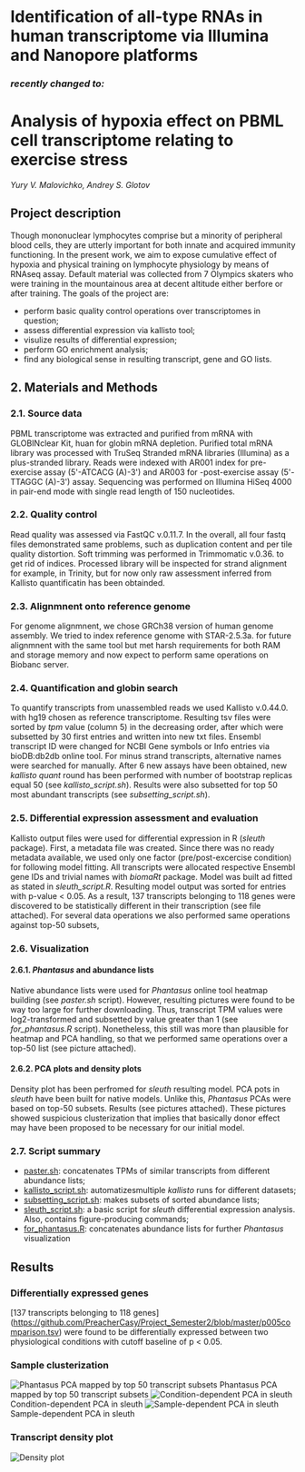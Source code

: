 # Identification of all-type RNAs in human transcriptome via Illumina and Nanopore platforms
### *recently changed to:*
# Analysis of hypoxia effect on PBML cell transcriptome relating to exercise stress
*Yury V. Malovichko, Andrey S. Glotov*

## Project description

Though mononuclear lymphocytes comprise but a minority of peripheral blood cells, they are utterly important for both innate and acquired immunity functioning. In the present work, we aim to expose cumulative effect of hypoxia and physical training on lymphocyte physiology by means of RNAseq assay. Default material was collected from 7 Olympics skaters who were training in the mountainous area at decent altitude either berfore or after training. The goals of the project are:

+ perform basic quality control operations over transcriptomes in question;
+ assess differential expression via kallisto tool;
+ visulize results of differential expression;
+ perform GO enrichment analysis;
+ find any biological sense in resulting transcript, gene and GO lists.


## 2. Materials and Methods

### 2.1. Source data
PBML transcriptome was extracted and purified from mRNA with GLOBINclear Kit, huan for globin mRNA depletion. Purified total mRNA library was processed with TruSeq Stranded mRNA libraries (Illumina) as a plus-stranded library. Reads were indexed with AR001 index for pre-exercise assay (5'-ATCACG (A)-3') and AR003 for -post-exercise assay (5'-TTAGGC  (A)-3') assay.  Sequencing was performed on Illumina HiSeq 4000 in pair-end mode with single read length of 150 nucleotides. 

### 2.2. Quality control
Read quality was assessed via FastQC v.0.11.7. In the overall, all four fastq files demonstrated same problems, such as duplication content and per tile quality distortion. Soft trimming was performed in Trimmomatic v.0.36. to get rid of indices. Processed library will be inspected for strand alignment for example, in Trinity, but for now only raw assessment inferred from Kallisto quantificatin has been obtainded.

### 2.3. Alignmnent onto reference genome
For genome alignmnent, we chose GRCh38 version of human genome assembly. We tried to index reference genome with STAR-2.5.3a. for future alignmnent with the same tool but met harsh requirements for both RAM and storage memory and now expect to perform same operations on Biobanc server.

### 2.4. Quantification and globin search
To quantify transcripts from unassembled reads we used Kallisto v.0.44.0. with hg19 chosen as reference transcriptome. Resulting tsv files were sorted by *tpm* value (column 5) in the decreasing order, after which were subsetted by 30 first entries and written into new txt files. Ensembl transcript ID were changed for NCBI Gene symbols or Info entries via bioDB:db2db online tool. For minus strand transcripts, alternative names were searched for manually.
After 6 new assays have been obtained, new *kallisto quant* round has been performed with number of bootstrap replicas equal 50 (see *kallisto_script.sh*). Results were also subsetted for top 50 most abundant transcripts (see *subsetting_script.sh*).

### 2.5. Differential expression assessment and evaluation
Kallisto output files were used for differential expression in R (*sleuth* package). First, a metadata file was created. Since there was no ready metadata available, we used only one factor (pre/post-excercise condition) for following model fitting. All transcripts were allocated respective Ensembl gene IDs and trivial names with *biomaRt* package. Model was built ad fitted as stated in *sleuth_script.R*. Resulting model output was sorted for entries with p-value < 0.05. As a result, 137 transcripts belonging to 118 genes were discovered to be statistically different in their transcription (see file attached). For several data operations we also performed same operations against top-50 subsets,

### 2.6. Visualization
#### 2.6.1. *Phantasus* and abundance lists
Native abundance lists were used for *Phantasus* online tool heatmap building (see *paster.sh* script). However, resulting pictures were found to be way too large for further downloading. Thus, transcript TPM values were log2-transformed and subsetted by value greater than 1 (see *for_phantasus.R* script). Nonetheless, this still was more than plausible for heatmap and PCA handling, so that we performed same operations over a top-50 list (see picture attached).
#### 2.6.2. PCA plots and density plots
Density plot has been perfromed for *sleuth* resulting model. PCA pots in *sleuth* have been built for native models. Unlike this, *Phantasus* PCAs were based on top-50 subsets. Results (see pictures attached). These pictures showed suspicious clusterization that implies that basically donor effect may have been proposed to be necessary for our initial model.

### 2.7. Script summary
+ [paster.sh](https://github.com/PreacherCasy/Project_Semester2/blob/master/paster.sh): concatenates TPMs of similar transcripts from different abundance lists;
+ [kallisto_script.sh](https://github.com/PreacherCasy/Project_Semester2/blob/master/kallisto_script.sh): automatizesmultiple *kallisto* runs for different datasets;
+ [subsetting_script.sh](https://github.com/PreacherCasy/Project_Semester2/blob/master/subsetting_script.sh): makes subsets of sorted abundance lists;
+ [sleuth_script.sh](https://github.com/PreacherCasy/Project_Semester2/blob/master/sleuth_script.R): a basic script for *sleuth* differential expression analysis. Also, contains figure-producing commands;
+ [for_phantasus.R](https://github.com/PreacherCasy/Project_Semester2/blob/master/for_phantasus.R): concatenates abundance lists for further *Phantasus* visualization

## Results 
### Differentially expressed genes
[137 transcripts belonging to 118 genes] (https://github.com/PreacherCasy/Project_Semester2/blob/master/p005comparison.tsv) were found to be differentially expressed between two physiological conditions with cutoff baseline of p < 0.05.

### Sample clusterization 
![Phantasus PCA mapped by top 50 transcript subsets](https://github.com/PreacherCasy/Project_Semester2/blob/master/Phantasus_PCA_Top_50.png) 
Phantasus PCA mapped by top 50 transcript subsets 
![Condition-dependent PCA in sleuth](https://github.com/PreacherCasy/Project_Semester2/blob/master/condition_PCA_sleuth.jpg) 
Condition-dependent PCA in sleuth 
![Sample-dependent PCA in sleuth](https://github.com/PreacherCasy/Project_Semester2/blob/master/sample_PCA_sleuth.jpg) 
Sample-dependent PCA in sleuth 
### Transcript density plot
![Density plot](https://github.com/PreacherCasy/Project_Semester2/blob/master/density_plot.jpg) 
